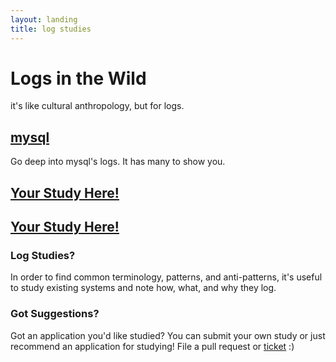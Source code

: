 ```yaml
---
layout: landing
title: log studies
---
```


# Logs in the Wild

it's like cultural anthropology, but for logs.

## [mysql](mysql)

Go deep into mysql's logs. It has many to show you.

## [Your Study Here!](https://github.com/logstash/cookbook)

## [Your Study Here!](https://github.com/logstash/cookbook)

### Log Studies?

In order to find common terminology, patterns, and anti-patterns, it's useful
to study existing systems and note how, what, and why they log.

### Got Suggestions?

Got an application you'd like studied? You can submit your own study or just
recommend an application for studying! File a pull request or
[ticket](https://github.com/logstash/cookbook/issues) :)
